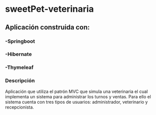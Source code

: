 # sweetPet-veterinaria

## Aplicación construida con:

### -Springboot
### -Hibernate
### -Thymeleaf

### Descripción

Aplicación que utiliza el patrón MVC que simula una veterinaria el cual implementa un sistema para administrar los turnos
y ventas. Para ello el sistema cuenta con tres tipos de usuarios: administrador, veterinario y recepcionista.
